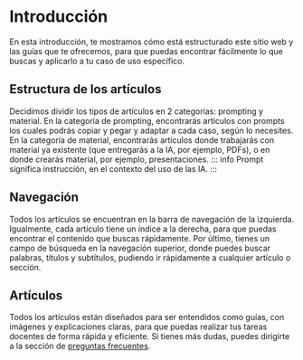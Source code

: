 # Introducción
En esta introducción, te mostramos cómo está estructurado este sitio web y las guías que te ofrecemos, para que puedas encontrar fácilmente lo que buscas y aplicarlo a tu caso de uso específico.

## Estructura de los artículos
Decidimos dividir los tipos de artículos en 2 categorías: prompting y material. En la categoría de prompting, encontrarás artículos con prompts los cuales podrás copiar y pegar y adaptar a cada caso, según lo necesites. En la categoría de material, encontrarás artículos donde trabajarás con material ya existente (que entregarás a la IA, por ejemplo, PDFs), o en donde crearás material, por ejemplo, presentaciones.
::: info
Prompt significa instrucción, en el contexto del uso de las IA.
:::

## Navegación
Todos los artículos se encuentran en la barra de navegación de la izquierda. Igualmente, cada artículo tiene un índice a la derecha, para que puedas encontrar el contenido que buscas rápidamente. Por último, tienes un campo de búsqueda en la navegación superior, donde puedes buscar palabras, títulos y subtítulos, pudiendo ir rápidamente a cualquier artículo o sección.

## Artículos
Todos los artículos están diseñados para ser entendidos como guías, con imágenes y explicaciones claras, para que puedas realizar tus tareas docentes de forma rápida y eficiente. Si tienes más dudas, puedes dirigirte a la sección de [preguntas frecuentes](./preguntas-frecuentes).